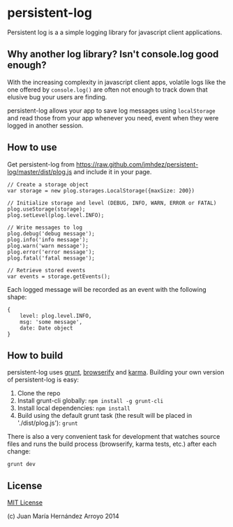 persistent-log
==============

Persistent log is a a simple logging library for javascript client applications. 

Why another log library? Isn't console.log good enough?
-------------------------------------------------------

With the increasing complexity in javascript client apps, volatile logs like the one offered by `console.log()` are often not enough to track down that elusive bug your users are finding.

persistent-log allows your app to save log messages using `localStorage` and read those from your app whenever you need, event when they were logged in another session.

How to use
----------

Get persistent-log from https://raw.github.com/jmhdez/persistent-log/master/dist/plog.js and include it in your page.

```
// Create a storage object
var storage = new plog.storages.LocalStorage({maxSize: 200})

// Initialize storage and level (DEBUG, INFO, WARN, ERROR or FATAL)
plog.useStorage(storage);
plog.setLevel(plog.level.INFO);

// Write messages to log
plog.debug('debug message');
plog.info('info message');
plog.warn('warn message');
plog.error('error message');
plog.fatal('fatal message');

// Retrieve stored events
var events = storage.getEvents();
```

Each logged message will be recorded as an event with the following shape:

```
{
	level: plog.level.INFO,
	msg: 'some message',
	date: Date object
}
```

How to build
------------

persistent-log uses [grunt](http://gruntjs.com/), [browserify](http://browserify.org/) and [karma](http://karma-runner.github.io/0.10/index.html). Building your own version of persistent-log is easy:

1. Clone the repo
2. Install grunt-cli globally: ``npm install -g grunt-cli``
3. Install local dependencies: ``npm install``
4. Build using the default grunt task (the result will be placed in './dist/plog.js'): ``grunt``

There is also a very convenient task for development that watches source files and runs the build process (browserify, karma tests, etc.) after each change:

``grunt dev``


License
-------

[MIT License](http://opensource.org/licenses/MIT)

(c) Juan María Hernández Arroyo 2014